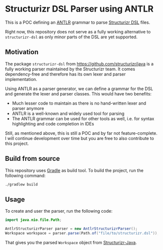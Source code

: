 # Structurizr DSL Parser using ANTLR

This is a POC defining an [ANTLR](https://antlr.org) grammar to parse [Structurizr DSL](https://structurizr.com/dsl) files.

Right now, this repository does not serve as a fully working alternative to `structurizr-dsl` as only minor parts of the
DSL are yet supported.

## Motivation

The package ```structurizr-dsl``` from https://github.com/structurizr/java is a fully working parser maintained by the Structurizr team.
It comes dependency-free and therefore has its own lexer and parser implementation. 

Using ANTLR as a parser generator, we can define a grammar for the DSL and generate the lexer and parser classes. This would have two benefits:

* Much lesser code to maintain as there is no hand-written lexer and parser anymore
* ANTLR is a well-known and widely used tool for parsing
* The ANTLR grammar can be used for other tools as well, i.e. for syntax highlighting and code completion in IDEs

Still, as mentioned above, this is still a POC and by far not feature-complete. I will continue development over time but you are free
to also contribute to this project.

## Build from source

This repository uses [Gradle](https://gradle.org) as build tool. To build the project, run the following command:

```bash
./gradlew build
```

## Usage

To create and user the parser, run the following code:

```java
import java.nio.file.Path;

AntlrStructurizrParser parser = new AntlrStructurizrParser();
Workspace workspace = parser.parse(Path.of("file/to/structurizr.dsl"));

```

That gives you the parsed `Workspace` object from [Structurizr-Java](https://github.com/structurizr/java).